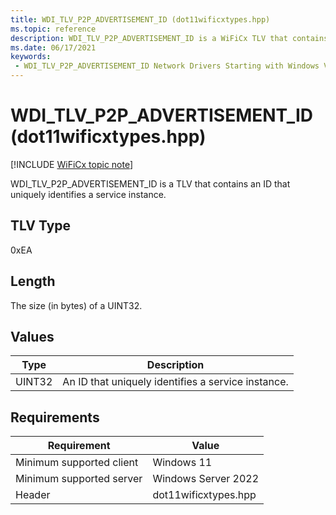 ```yaml
---
title: WDI_TLV_P2P_ADVERTISEMENT_ID (dot11wificxtypes.hpp)
ms.topic: reference
description: WDI_TLV_P2P_ADVERTISEMENT_ID is a WiFiCx TLV that contains an ID that uniquely identifies a service instance.
ms.date: 06/17/2021
keywords:
 - WDI_TLV_P2P_ADVERTISEMENT_ID Network Drivers Starting with Windows Vista
---
```


# WDI\_TLV\_P2P\_ADVERTISEMENT\_ID (dot11wificxtypes.hpp)

[!INCLUDE [WiFiCx topic note](../includes/wificx-version-warning.md)]


WDI\_TLV\_P2P\_ADVERTISEMENT\_ID is a TLV that contains an ID that uniquely identifies a service instance.

## TLV Type


0xEA

## Length


The size (in bytes) of a UINT32.

## Values


| Type   | Description                                        |
|--------|----------------------------------------------------|
| UINT32 | An ID that uniquely identifies a service instance. |

 

## Requirements

|Requirement|Value|
|--- |--- |
|Minimum supported client|Windows 11|
|Minimum supported server|Windows Server 2022|
|Header|dot11wificxtypes.hpp|

 

 




